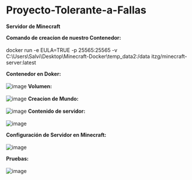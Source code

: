 # Proyecto-Tolerante-a-Fallas 
**Servidor de Minecraft**

**Comando de creacion de nuestro Contenedor:**<br><br>
docker run -e EULA=TRUE -p 25565:25565 -v C:\Users\Salvi\Desktop\Minecraft-Docker\temp_data2:/data itzg/minecraft-server:latest

**Contenedor en Doker:**<br><br>
![image](https://user-images.githubusercontent.com/91103822/204116265-3ca4b3d9-8dde-4fb7-9aab-060a649a5bc6.png)
**Volumen:**<br><br>
![image](https://user-images.githubusercontent.com/91103822/204116282-8ebdce5a-3e8c-4290-9aaa-965294bee084.png)
**Creacion de Mundo:**<br><br>
![image](https://user-images.githubusercontent.com/91103822/204116295-d3e4a245-d4cb-4903-9afb-2d1bd929b62d.png)
**Contenido de servidor:**<br><br>
![image](https://user-images.githubusercontent.com/91103822/204116316-f42e18c3-9ce4-4482-b645-639e89197624.png)

**Configuración de Servidor en Minecraft:**<br><br>
![image](https://user-images.githubusercontent.com/91103822/204116425-18daa0c3-df97-4f66-be19-68f182c7a36b.png)


**Pruebas:**<br><br>
![image](https://user-images.githubusercontent.com/91103822/204116372-b61c206d-c2d1-4920-a2e9-d89278c069bd.png)
